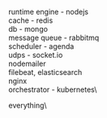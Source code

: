 runtime engine - nodejs\
cache - redis\
db - mongo\
message queue - rabbitmq\
scheduler - agenda\
udps - socket.io\
nodemailer\
filebeat, elasticsearch\
nginx\
orchestrator - kubernetes\

everything\
